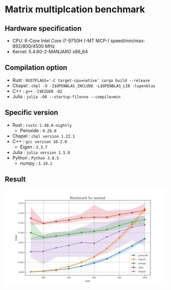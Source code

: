 # Matrix multiplcation benchmark

## Hardware specification

* CPU: 6-Core Intel Core i7-9750H (-MT MCP-) speed/min/max: 892/800/4500 MHz 
* Kernel: 5.4.60-2-MANJARO x86_64

## Compilation option

* Rust : `RUSTFLAGS='-C target-cpu=native' cargo build --release`
* Chapel : `chpl -O -I$OPENBLAS_INCLUDE -L$OPENBLAS_LIB -lopenblas`
* C++ : `g++ -I$EIGEN -O2`
* Julia : `julia -O0 --startup-file=no --compile=min`

## Specific version

* Rust : `rustc 1.48.0-nightly`
    * Peroxide : `0.26.0`
* Chapel : `chpl version 1.22.1`
* C++ : `gcc version 10.2.0`
    * Eigen : `3.3.7`
* Julia : `julia version 1.5.0`
* Python : `Python 3.8.5`
    * numpy : `1.19.1`

## Result

![Plot](plot.png)
